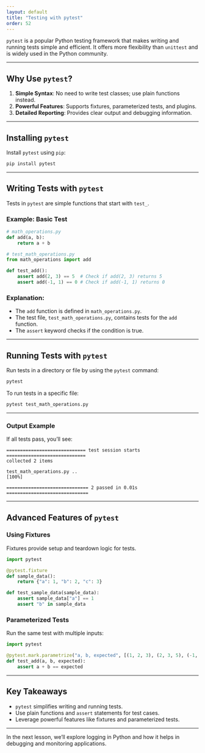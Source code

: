 ```yaml
---
layout: default
title: "Testing with pytest"
order: 52
---
```


`pytest` is a popular Python testing framework that makes writing and running tests simple and efficient. It offers more flexibility than `unittest` and is widely used in the Python community.

---

## Why Use `pytest`?

1. **Simple Syntax**: No need to write test classes; use plain functions instead.
2. **Powerful Features**: Supports fixtures, parameterized tests, and plugins.
3. **Detailed Reporting**: Provides clear output and debugging information.

---

## Installing `pytest`

Install `pytest` using `pip`:

```bash
pip install pytest
```

---

## Writing Tests with `pytest`

Tests in `pytest` are simple functions that start with `test_`.

### Example: Basic Test

```python
# math_operations.py
def add(a, b):
    return a + b
```

```python
# test_math_operations.py
from math_operations import add

def test_add():
    assert add(2, 3) == 5  # Check if add(2, 3) returns 5
    assert add(-1, 1) == 0 # Check if add(-1, 1) returns 0
```

### Explanation:
- The `add` function is defined in `math_operations.py`.
- The test file, `test_math_operations.py`, contains tests for the `add` function.
- The `assert` keyword checks if the condition is true.

---

## Running Tests with `pytest`

Run tests in a directory or file by using the `pytest` command:

```bash
pytest
```

To run tests in a specific file:

```bash
pytest test_math_operations.py
```

---

### Output Example

If all tests pass, you’ll see:

```plaintext
============================= test session starts =============================
collected 2 items

test_math_operations.py ..                                            [100%]

============================== 2 passed in 0.01s ==============================
```

---

## Advanced Features of `pytest`

### Using Fixtures

Fixtures provide setup and teardown logic for tests.

```python
import pytest

@pytest.fixture
def sample_data():
    return {"a": 1, "b": 2, "c": 3}

def test_sample_data(sample_data):
    assert sample_data["a"] == 1
    assert "b" in sample_data
```

### Parameterized Tests

Run the same test with multiple inputs:

```python
import pytest

@pytest.mark.parametrize("a, b, expected", [(1, 2, 3), (2, 3, 5), (-1, -1, -2)])
def test_add(a, b, expected):
    assert a + b == expected
```

---

## Key Takeaways

- `pytest` simplifies writing and running tests.
- Use plain functions and `assert` statements for test cases.
- Leverage powerful features like fixtures and parameterized tests.

---

In the next lesson, we’ll explore logging in Python and how it helps in debugging and monitoring applications.

